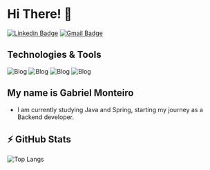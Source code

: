 <h1>Hi There! 👋</h1>


[![Linkedin Badge](https://img.shields.io/badge/-LinkedIn-6633cc?style=flat-square&logo=Linkedin&logoColor=white&link=https://www.linkedin.com/in/gabrielmonteiro0/)](https://www.linkedin.com/in/gabrielmonteiro0/)
[![Gmail Badge](https://img.shields.io/badge/-gabriel.m.oliveira03@outlook.com-6633cc?style=flat-square&logo=Gmail&logoColor=white&link=mailto:gabriel.m.oliveira03@outlook.com)](mailto:gabriel.m.oliveira03@gmail.com)

## Technologies & Tools

![Blog](https://img.shields.io/badge/Java-ED8B00?style=for-the-badge&logo=openjdk&logoColor=white)  ![Blog](https://img.shields.io/badge/Spring-6DB33F?style=for-the-badge&logo=spring&logoColor=white)   ![Blog](https://img.shields.io/badge/CSS3-1572B6?style=for-the-badge&logo=css3&logoColor=white)   ![Blog](https://img.shields.io/badge/HTML5-E34F26?style=for-the-badge&logo=html5&logoColor=white)


## My name is Gabriel Monteiro
- I am currently studying Java and Spring, starting my journey as a Backend developer.


## ⚡ GitHub Stats

![Top Langs](https://github-readme-stats.vercel.app/api/top-langs/?username=monteirobiel&layout=compact)
